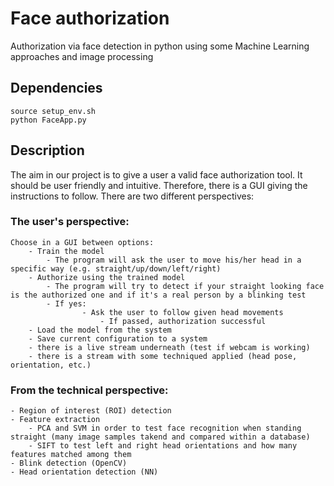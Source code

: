 # Face authorization

Authorization via face detection in python using some Machine Learning approaches and image processing

## Dependencies

```
source setup_env.sh
python FaceApp.py
```


## Description

The aim in our project is to give a user a valid face authorization tool. It should be user friendly and intuitive.
Therefore, there is a GUI giving the instructions to follow. There are two different perspectives:

### The user's perspective:
    Choose in a GUI between options: 
    	- Train the model
    		- The program will ask the user to move his/her head in a specific way (e.g. straight/up/down/left/right)
    	- Authorize using the trained model
    		- The program will try to detect if your straight looking face is the authorized one and if it's a real person by a blinking test
    		- If yes:
                    - Ask the user to follow given head movements
                        - If passed, authorization successful
    	- Load the model from the system
    	- Save current configuration to a system
    	- there is a live stream underneath (test if webcam is working)
    	- there is a stream with some techniqued applied (head pose, orientation, etc.)

                

### From the technical perspective:
    - Region of interest (ROI) detection
    - Feature extraction 
    	- PCA and SVM in order to test face recognition when standing straight (many image samples takend and compared within a database)
    	- SIFT to test left and right head orientations and how many features matched among them
    - Blink detection (OpenCV)
    - Head orientation detection (NN)


